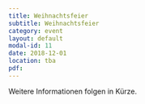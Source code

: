```yaml
---
title: Weihnachtsfeier
subtitle: Weihnachtsfeier
category: event
layout: default
modal-id: 11
date: 2018-12-01
location: tba
pdf:
---
```

Weitere Informationen folgen in Kürze.
